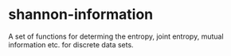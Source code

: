 shannon-information
===================

A set of functions for determing the entropy, joint entropy, mutual information etc. for discrete data sets.

